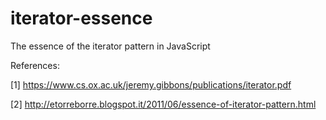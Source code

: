 # iterator-essence
The essence of the iterator pattern in JavaScript

References:

[1] https://www.cs.ox.ac.uk/jeremy.gibbons/publications/iterator.pdf

[2] http://etorreborre.blogspot.it/2011/06/essence-of-iterator-pattern.html